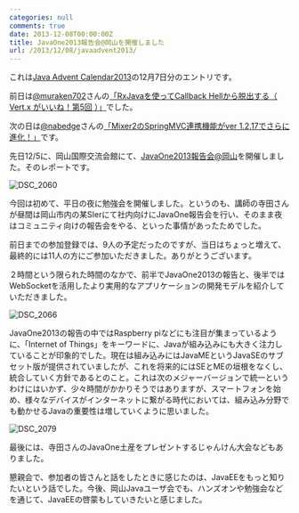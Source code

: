 ```yaml
---
categories: null
comments: true
date: 2013-12-08T00:00:00Z
title: JavaOne2013報告会@岡山を開催しました
url: /2013/12/08/javaadvent2013/
---
```


これは[Java Advent Calendar2013](http://www.adventar.org/calendars/145)の12月7日分のエントリです。

前日は[@muraken702](htp://twitter.com/muraken702)さんの[「RxJavaを使ってCallback Hellから脱出する（ Vert.x がいいね！第5回 ）」](http://acro-engineer.hatenablog.com/entry/2013/12/06/082444)でした。

次の日は[@nabedge](http://twitter.com/nabedge)さんの[「Mixer2のSpringMVC連携機能がver 1.2.17でさらに進化！」](http://nabedge.blogspot.jp/2013/12/mixer2springmvcver-1217.html)です。

先日12/5に、岡山国際交流会館にて、[JavaOne2013報告会@岡山](http://local.aguuu.com/events/26540)を開催しました。そのレポートです。

![DSC_2060](/images/20131208/DSC_2060.jpg)

今回は初めて、平日の夜に勉強会を開催しました。というのも、講師の寺田さんが昼間は岡山市内の某SIerにて社内向けにJavaOne報告会を行い、そのまま夜はコミュニティ向けの報告会をやる、といった事情があったためでした。

前日までの参加登録では、9人の予定だったのですが、当日はちょっと増えて、最終的には11人の方にご参加いただきました。ありがとうございます。

２時間という限られた時間のなかで、前半でJavaOne2013の報告と、後半ではWebSocketを活用したより実用的なアプリケーションの開発モデルを紹介していただきました。

![DSC_2066](/images/20131208/DSC_2066.jpg)

JavaOne2013の報告の中ではRaspberry piなどにも注目が集まっているように、「Internet of Things」をキーワードに、Javaが組み込みにも大きく注力していることが印象的でした。現在は組み込みにはJavaMEというJavaSEのサブセット版が提供されていましたが、これを将来的にはSEとMEの垣根をなくし、統合していく方針であるとのこと。これは次のメジャーバージョンで統一というわけにはいかず、少々時間がかかりそうではありますが、スマートフォンを始め、様々なデバイスがインターネットに繋がる時代においては、組み込み分野でも動かせるJavaの重要性は増していくように思いました。

![DSC_2079](/images/20131208/DSC_2079.jpg)

最後には、寺田さんのJavaOne土産をプレゼントするじゃんけん大会などもありました。

懇親会で、参加者の皆さんと話をしたときに感じたのは、JavaEEをもっと知りたいという話でした。今後、岡山Javaユーザ会でも、ハンズオンや勉強会などを通じて、JavaEEの啓蒙もしていきたいと感じました。